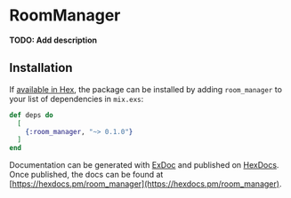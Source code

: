 # RoomManager

**TODO: Add description**

## Installation

If [available in Hex](https://hex.pm/docs/publish), the package can be installed
by adding `room_manager` to your list of dependencies in `mix.exs`:

```elixir
def deps do
  [
    {:room_manager, "~> 0.1.0"}
  ]
end
```

Documentation can be generated with [ExDoc](https://github.com/elixir-lang/ex_doc)
and published on [HexDocs](https://hexdocs.pm). Once published, the docs can
be found at [https://hexdocs.pm/room_manager](https://hexdocs.pm/room_manager).

